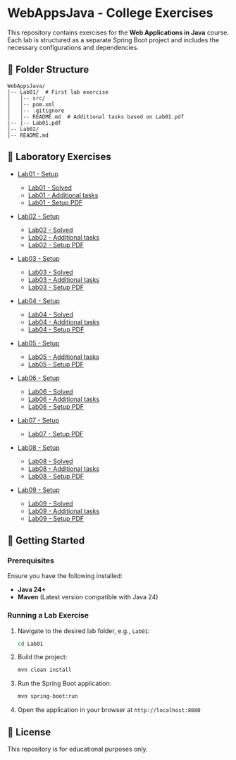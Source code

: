 # WebAppsJava - College Exercises

This repository contains exercises for the **Web Applications in Java** course. Each lab is structured as a separate Spring Boot project and includes the necessary configurations and dependencies.

## 📂 Folder Structure
```
WebAppsJava/
│-- Lab01/  # First lab exercise
│   │-- src/
│   │-- pom.xml
│   │-- .gitignore
│   │-- README.md  # Additional tasks based on Lab01.pdf
|-- |-- Lab01.pdf
│-- Lab02/
│-- README.md
```

## 📌 Laboratory Exercises
- [Lab01 - Setup](https://github.com/lknezevicc/WebAppsJava/commit/3bf2e37)
   - [Lab01 - Solved](https://github.com/lknezevicc/WebAppsJava/commit/767af0f)
   - [Lab01 - Additional tasks](Lab01/README.md)
   - [Lab01 - Setup PDF](Lab01/Lab01.pdf)
 
- [Lab02 - Setup](https://github.com/lknezevicc/WebAppsJava/commit/a9c53ff)
   - [Lab02 - Solved](https://github.com/lknezevicc/WebAppsJava/commit/d7c41fd)
   - [Lab02 - Additional tasks](Lab02/README.md)
   - [Lab02 - Setup PDF](Lab02/Lab02.pdf)

 - [Lab03 - Setup](https://github.com/lknezevicc/WebAppsJava/commit/3a7fe0b)
   - [Lab03 - Solved](https://github.com/lknezevicc/WebAppsJava/commit/00eda46)
   - [Lab03 - Additional tasks](Lab03/restaurant-app/README.md)
   - [Lab03 - Setup PDF](Lab03/Lab03.pdf)
  
- [Lab04 - Setup](https://github.com/lknezevicc/WebAppsJava/commit/4ed888b)
   - [Lab04 - Solved](https://github.com/lknezevicc/WebAppsJava/commit/edf7585)
   - [Lab04 - Additional tasks](Lab04/README.md)
   - [Lab04 - Setup PDF](Lab04/Lab04.pdf)
 
- [Lab05 - Setup](https://github.com/lknezevicc/WebAppsJava/commit/e32d1a2)
   - [Lab05 - Additional tasks](Lab05/README.md)
   - [Lab05 - Setup PDF](Lab05/Lab05.pdf)

- [Lab06 - Setup](https://github.com/lknezevicc/WebAppsJava/commit/482b8f8)
   - [Lab06 - Solved](https://github.com/lknezevicc/WebAppsJava/commit/aba5798)
   - [Lab06 - Additional tasks](Lab06/README.md)
   - [Lab06 - Setup PDF](Lab06/Lab06.pdf)
 
- [Lab07 - Setup](https://github.com/lknezevicc/WebAppsJava/commit/c1f3c8e)
   - [Lab07 - Setup PDF](Lab07/Lab07.pdf)
 
- [Lab08 - Setup](https://github.com/lknezevicc/WebAppsJava/commit/6fe2fdf)
   - [Lab08 - Solved](https://github.com/lknezevicc/WebAppsJava/commit/a0b33ef)
   - [Lab08 - Additional tasks](Lab08/README.md)
   - [Lab08 - Setup PDF](Lab08/Lab08.pdf)

- [Lab09 - Setup](https://github.com/lknezevicc/WebAppsJava/commit/a8efab8)
   - [Lab09 - Solved](https://github.com/lknezevicc/WebAppsJava/commit/19aa2ce)
   - [Lab09 - Additional tasks](Lab09/README.md)
   - [Lab09 - Setup PDF](Lab09/Lab09.pdf)

## 🚀 Getting Started
### Prerequisites
Ensure you have the following installed:
- **Java 24+**
- **Maven** (Latest version compatible with Java 24)

### Running a Lab Exercise
1. Navigate to the desired lab folder, e.g., `Lab01`:
   ```sh
   cd Lab01
   ```
2. Build the project:
   ```sh
   mvn clean install
   ```
3. Run the Spring Boot application:
   ```sh
   mvn spring-boot:run
   ```
4. Open the application in your browser at `http://localhost:8080`

## 📜 License
This repository is for educational purposes only.
